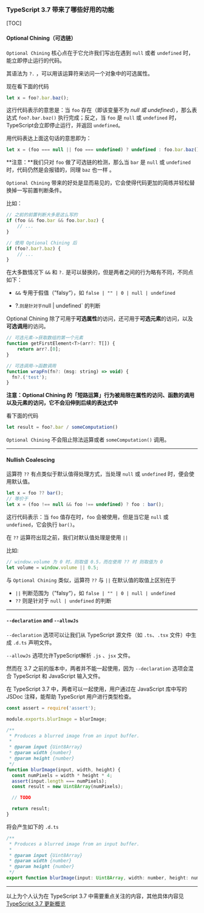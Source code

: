 ### TypeScript 3.7 带来了哪些好用的功能
[TOC]
#### Optional Chining（可选链）

`Optional Chining` 核心点在于它允许我们写出在遇到 `null` 或者 `undefined` 时，能立即停止运行的代码。

其语法为 `?.` ，可以用该运算符来访问一个对象中的可选属性。

现在看下面的代码

```javascript
let x = foo?.bar.baz();
```

这行代码表示的意思是：当 `foo` 存在（即该变量不为 *null 或 undefined*），那么表达式 `foo?.bar.baz()` 执行完成；反之，当 `foo` 是 `null` 或 `undefined` 时，TypeScript会立即停止运行，并返回 `undefined`。

用代码表达上面这句话的意思即为：

```javascript
let x = (foo === null || foo === undefined) ? undefined : foo.bar.baz();
```

**注意：**我们只对 `foo` 做了可选链的检测，那么当 `bar` 是 `null` 或 `undefined` 时，代码仍然是会报错的，同理 `baz` 也一样 。

`Optional Chining` 带来的好处是显而易见的，它会使得代码更加的简练并轻松替换掉一写前置判断条件。

比如：

```javascript
// 之前的前置判断大多是这么写的
if (foo && foo.bar && foo.bar.baz) {
    // ...
}

// 使用 Optional Chining 后
if (foo?.bar?.baz) {
    // ...
}
```

在大多数情况下 `&&` 和 `?.` 是可以替换的，但是两者之间的行为略有不同，不同点如下：

- `&&` 专用于假值（”falsy“），如 `false | "" | 0 | null | undefined`

- ?.` 则是针对于 `null | undefined` 的判断



Optional Chining 除了可用于**可选属性**的访问，还可用于**可选元素**的访问，以及**可选调用**的访问。

```javascript
// 可选元素->获取数组的第一个元素
function getFirstElement<T>(arr?: T[]) {
    return arr?.[0];
}

// 可选调用->函数调用
function wrapFn(fn?: (msg: string) => void) {
  fn?.('test');
}
```

**注意：Optional Chining 的「短路运算」行为被局限在属性的访问、函数的调用以及元素的访问，它不会沿伸到后续的表达式中**

看下面的代码

```javascript
let result = foo?.bar / someComputation()
```

`Optional Chining` 不会阻止除法运算或者 `someComputation()` 调用。

----

#### Nullish Coalescing

运算符 `??` 有点类似于默认值得处理方式，当处理 `null` 或 `undefined` 时，便会使用默认值。

```javascript
let x = foo ?? bar();
// 等价于
let x = (foo !== null && foo !== undefined) ? foo : bar();
```

这行代码表示：当 `foo` 值存在时，`foo` 会被使用，但是当它是 `null` 或 `undefined`，它会执行 `bar()`。

在 `??` 运算符出现之前，我们对默认值处理是使用 `||`

比如:

```javascript
// window.volume 为 0 时，则取值 0.5，而在使用 ?? 时 则取值为 0
let volume = window.volume || 0.5; 
```

与 `Optional Chining` 类似，运算符 `??` 与 `||` 在默认值的取值上区别在于

- `||` 判断范围为（”falsy“），如 `false | "" | 0 | null | undefined`
- `??`  则是针对于 `null | undefined` 的判断

----

#### `--declaration` and `--allowJs`

`--declaration` 选项可以让我们从 TypeScript 源文件（如 `.ts`、`.tsx` 文件）中生成 `.d.ts` 声明文件。

`--allowJs` 选项允许TypeScript解析 `.js` 、`jsx` 文件。

然而在 3.7 之前的版本中，两者并不能一起使用，因为 `--declaration` 选项会混合 TypeScript 和 JavaScript 输入文件。

在 TypeScript 3.7 中，两者可以一起使用，用户通过在 JavaScript 库中写的 JSDoc 注释，能帮助 TypeScript 用户进行类型检查。

```javascript
const assert = require('assert');

module.exports.blurImage = blurImage;

/**
 * Produces a blurred image from an input buffer.
 *
 * @param input {Uint8Array}
 * @param width {number}
 * @param height {number}
 */
function blurImage(input, width, height) {
  const numPixels = width * height * 4;
  assert(input.length === numPixels);
  const result = new Uint8Array(numPixels);

  // TODO

  return result;
}
```

将会产生如下的 `.d.ts`

```javascript
/**
 * Produces a blurred image from an input buffer.
 *
 * @param input {Uint8Array}
 * @param width {number}
 * @param height {number}
 */
export function blurImage(input: Uint8Array, width: number, height: number): Uint8Array;
```

----

以上为个人认为在 TypeScript 3.7 中需要重点关注的内容，其他具体内容见 [TypeScript 3.7 更新概览](http://www.typescriptlang.org/docs/handbook/release-notes/typescript-3-7.html)